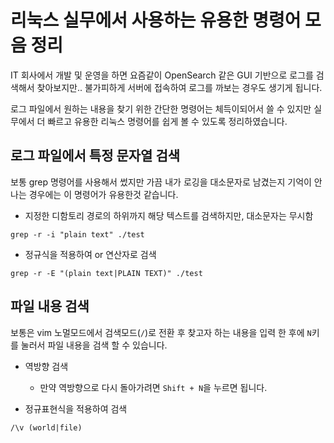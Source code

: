 # 리눅스 실무에서 사용하는 유용한 명령어 모음 정리

IT 회사에서 개발 및 운영을 하면 요즘같이 OpenSearch 같은 GUI 기반으로 로그를 검색해서 찾아보지만.. 불가피하게 서버에 접속하여 로그를 까보는 경우도 생기게 됩니다.

로그 파일에서 원하는 내용을 찾기 위한 간단한 명령어는 체득이되어서 쓸 수 있지만 실무에서 더 빠르고 유용한 리눅스 명령어를 쉽게 볼 수 있도록 정리하였습니다.


## 로그 파일에서 특정 문자열 검색

보통 grep 명령어를 사용해서 썼지만 가끔 내가 로깅을 대소문자로 남겼는지 기억이 안나는 경우에는 이 명령어가 유용한것 같습니다.


- 지정한 디함토리 경로의 하위까지 해당 텍스트를 검색하지만, 대소문자는 무시함

```
grep -r -i "plain text" ./test
```

- 정규식을 적용하여 or 연산자로 검색

```
grep -r -E "(plain text|PLAIN TEXT)" ./test
```

## 파일 내용 검색

보통은 vim 노멀모드에서 검색모드(`/`)로 전환 후 찾고자 하는 내용을 입력 한 후에 
`N`키를 눌러서 파일 내용을 검색 할 수 있습니다. 

- 역방향 검색
    - 만약 역방향으로 다시 돌아가려면 `Shift + N`을 누르면 됩니다.

- 정규표현식을 적용하여 검색

```
/\v (world|file)
```



